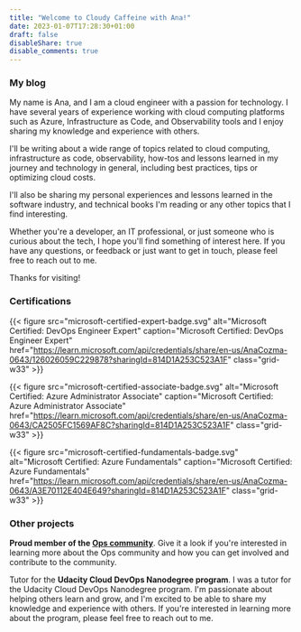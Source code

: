 ```yaml
---
title: "Welcome to Cloudy Caffeine with Ana!"
date: 2023-01-07T17:28:30+01:00
draft: false
disableShare: true
disable_comments: true
---
```


### My blog
My name is Ana, and I am a cloud engineer with a passion for technology. I have several years of experience working with cloud computing platforms such as Azure, Infrastructure as Code, and Observability tools and I enjoy sharing my knowledge and experience with others.

I'll be writing about a wide range of topics related to cloud computing, infrastructure as code, observability, how-tos and lessons learned in my journey and technology in general, including best practices, tips or optimizing cloud costs.

I'll also be sharing my personal experiences and lessons learned in the software industry, and technical books I'm reading or any other topics that I find interesting.

Whether you're a developer, an IT professional, or just someone who is curious about the tech, I hope you'll find something of interest here. If you have any questions, or feedback or just want to get in touch, please feel free to reach out to me. 

Thanks for visiting!

### Certifications

{{< figure src="microsoft-certified-expert-badge.svg" alt="Microsoft Certified: DevOps Engineer Expert" caption="Microsoft Certified: DevOps Engineer Expert" href="https://learn.microsoft.com/api/credentials/share/en-us/AnaCozma-0643/126026059C229878?sharingId=814D1A253C523A1F" class="grid-w33" >}}

{{< figure src="microsoft-certified-associate-badge.svg" alt="Microsoft Certified: Azure Administrator Associate" caption="Microsoft Certified: Azure Administrator Associate" href="https://learn.microsoft.com/api/credentials/share/en-us/AnaCozma-0643/CA2505FC1569AF8C?sharingId=814D1A253C523A1F" class="grid-w33" >}}

{{< figure src="microsoft-certified-fundamentals-badge.svg" alt="Microsoft Certified: Azure Fundamentals" caption="Microsoft Certified: Azure Fundamentals" href="https://learn.microsoft.com/api/credentials/share/en-us/AnaCozma-0643/A3E70112E404E649?sharingId=814D1A253C523A1F" class="grid-w33" >}}

### Other projects

**Proud member of the [Ops community](https://community.ops.io/)**. Give it a look if you're interested in learning more about the Ops community and how you can get involved and contribute to the community.

Tutor for the **Udacity Cloud DevOps Nanodegree program**. I was a tutor for the Udacity Cloud DevOps Nanodegree program. I'm passionate about helping others learn and grow, and I'm excited to be able to share my knowledge and experience with others. If you're interested in learning more about the program, please feel free to reach out to me.